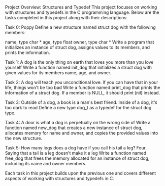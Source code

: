 Project Overview: Structures and Typedef
This project focuses on working with structures and typedefs in the C programming language. Below are the tasks completed in this project along with their descriptions:

Task 0: Poppy
Define a new structure named struct dog with the following members:

name, type char *
age, type float
owner, type char *
Write a program that initializes an instance of struct dog, assigns values to its members, and prints the information.

Task 1: A dog is the only thing on earth that loves you more than you love yourself
Write a function named init_dog that initializes a struct dog with given values for its members name, age, and owner.

Task 2: A dog will teach you unconditional love. If you can have that in your life, things won't be too bad
Write a function named print_dog that prints the information of a struct dog. If a member is NULL, it should print (nil) instead.

Task 3: Outside of a dog, a book is a man's best friend. Inside of a dog, it's too dark to read
Define a new type dog_t as a typedef for the struct dog type.

Task 4: A door is what a dog is perpetually on the wrong side of
Write a function named new_dog that creates a new instance of struct dog, allocates memory for name and owner, and copies the provided values into the new structure.

Task 5: How many legs does a dog have if you call his tail a leg? Four. Saying that a tail is a leg doesn't make it a leg
Write a function named free_dog that frees the memory allocated for an instance of struct dog, including its name and owner members.

Each task in this project builds upon the previous one and covers different aspects of working with structures and typedefs in C.
